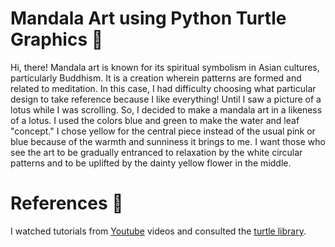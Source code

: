# Mandala Art using Python Turtle Graphics 🐢
Hi, there! Mandala art is known for its spiritual symbolism in Asian cultures, particularly Buddhism. It is a creation wherein patterns are formed and related to meditation. In this case, I had difficulty choosing what particular design to take reference because I like everything! Until I saw a picture of a lotus while I was scrolling. So, I decided to make a mandala art in a likeness of a lotus. I used the colors blue and green to make the water and leaf "concept." I chose yellow for the central piece instead of the usual pink or blue because of the warmth and sunniness it brings to me. I want those who see the art to be gradually entranced to relaxation by the white circular patterns and to be uplifted by the dainty yellow flower in the middle.

# References 📗
I watched tutorials from [Youtube](https://www.youtube.com/) videos and consulted the [turtle library](https://docs.python.org/3/library/turtle.html).

